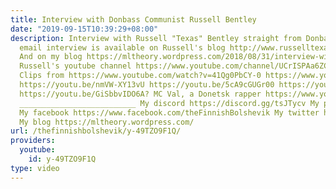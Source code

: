 ```yaml
---
title: Interview with Donbass Communist Russell Bentley
date: "2019-09-15T10:39:29+08:00"
description: Interview with Russell "Texas" Bentley straight from Donbass The full
  email interview is available on Russell's blog http://www.russelltexasbentley.com/2018/08/from-real-communist-ans-anti-fascist-in.html
  And on my blog https://mltheory.wordpress.com/2018/08/31/interview-with-russell-bentley-american-communist-in-donbass/
  Russell's youtube channel https://www.youtube.com/channel/UCrISPAa6ZCgbDr4OFEsInBA
  Clips from https://www.youtube.com/watch?v=41Qg0PbCY-0 https://www.youtube.com/watch?v=UxJx0ViLIok
  https://youtu.be/nmVW-XY13vU https://youtu.be/5cA9cGUGr00 https://youtu.be/v8AtoZCuISs
  https://youtu.be/GiSbbvIDO6A? MC Val, a Donetsk rapper https://www.youtube.com/watch?v=QXfAkJ5KNI8
  __________________________ My discord https://discord.gg/tsJTycv My patreon https://www.patreon.com/TheFinnishBolshevik
  My facebook https://www.facebook.com/theFinnishBolshevik My twitter https://twitter.com/FinnBolshevik
  My blog https://mltheory.wordpress.com/
url: /thefinnishbolshevik/y-49TZO9F1Q/
providers:
  youtube:
    id: y-49TZO9F1Q
type: video
---
```

